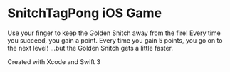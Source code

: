 # SnitchTagPong iOS Game
Use your finger to keep the Golden Snitch away from the fire! Every time you succeed, you gain a point. Every time you gain 5 points, you go on to the next level! ...but the Golden Snitch gets a little faster.

Created with Xcode and Swift 3
